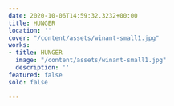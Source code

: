 ```yaml
---
date: 2020-10-06T14:59:32.3232+00:00
title: HUNGER
location: ''
cover: "/content/assets/winant-small1.jpg"
works:
- title: HUNGER
  image: "/content/assets/winant-small1.jpg"
  description: ''
featured: false
solo: false

---
```

